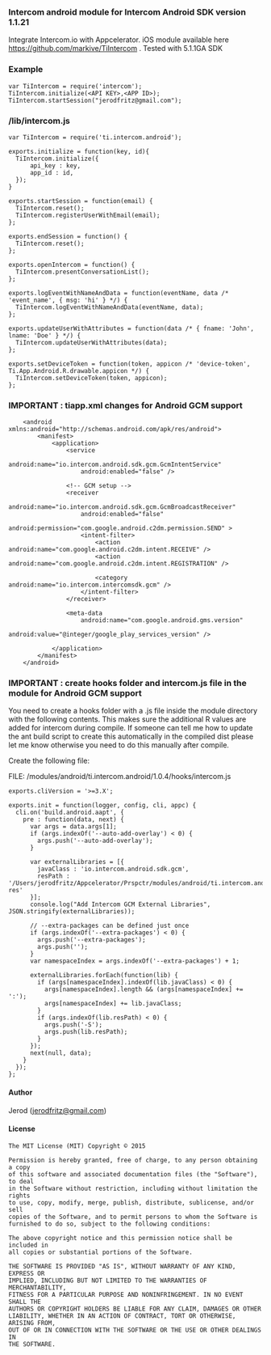 ### Intercom android module for Intercom Android SDK version 1.1.21

Integrate Intercom.io with Appcelerator.  iOS module available here https://github.com/markive/TiIntercom . Tested with 5.1.1GA SDK

### Example
```
var TiIntercom = require('intercom');
TiIntercom.initialize(<API KEY>,<APP ID>);
TiIntercom.startSession("jerodfritz@gmail.com");
```

### /lib/intercom.js
```
var TiIntercom = require('ti.intercom.android');

exports.initialize = function(key, id){
  TiIntercom.initialize({
      api_key : key,
      app_id : id,
  });
}

exports.startSession = function(email) {
  TiIntercom.reset();
  TiIntercom.registerUserWithEmail(email);
};

exports.endSession = function() {
  TiIntercom.reset();
};

exports.openIntercom = function() {
  TiIntercom.presentConversationList();
};

exports.logEventWithNameAndData = function(eventName, data /* 'event_name', { msg: 'hi' } */) {
  TiIntercom.logEventWithNameAndData(eventName, data);
};

exports.updateUserWithAttributes = function(data /* { fname: 'John', lname: 'Doe' } */) {
  TiIntercom.updateUserWithAttributes(data);
};

exports.setDeviceToken = function(token, appicon /* 'device-token', Ti.App.Android.R.drawable.appicon */) {
  TiIntercom.setDeviceToken(token, appicon);
};

```

### IMPORTANT : tiapp.xml changes for Android GCM support
```
    <android xmlns:android="http://schemas.android.com/apk/res/android">
        <manifest>
            <application>
                <service
                    android:name="io.intercom.android.sdk.gcm.GcmIntentService"
                    android:enabled="false" />

                <!-- GCM setup -->
                <receiver
                    android:name="io.intercom.android.sdk.gcm.GcmBroadcastReceiver"
                    android:enabled="false"
                    android:permission="com.google.android.c2dm.permission.SEND" >
                    <intent-filter>
                        <action android:name="com.google.android.c2dm.intent.RECEIVE" />
                        <action android:name="com.google.android.c2dm.intent.REGISTRATION" />

                        <category android:name="io.intercom.intercomsdk.gcm" />
                    </intent-filter>
                </receiver>

                <meta-data
                    android:name="com.google.android.gms.version"
                    android:value="@integer/google_play_services_version" />

            </application>
        </manifest>    
    </android>
```

### IMPORTANT : create hooks folder and intercom.js file in the module for Android GCM support
You need to create a hooks folder with a .js file inside the module directory with the following contents.  This makes sure the additional R values are added for intercom during compile.  If someone can tell me how to update the ant build script to create this automatically in the compiled dist please let me know otherwise you need to do this manually after compile.

Create the following file:

FILE: /modules/android/ti.intercom.android/1.0.4/hooks/intercom.js
```
exports.cliVersion = '>=3.X';

exports.init = function(logger, config, cli, appc) {
  cli.on('build.android.aapt', {
    pre : function(data, next) {
      var args = data.args[1];
      if (args.indexOf('--auto-add-overlay') < 0) {
        args.push('--auto-add-overlay');
      }

      var externalLibraries = [{
        javaClass : 'io.intercom.android.sdk.gcm',
        resPath : '/Users/jerodfritz/Appcelerator/Prspctr/modules/android/ti.intercom.android/1.0.4/platform/android/gcm-res'
      }];
      console.log("Add Intercom GCM External Libraries", JSON.stringify(externalLibraries));

      // --extra-packages can be defined just once
      if (args.indexOf('--extra-packages') < 0) {
        args.push('--extra-packages');
        args.push('');
      }
      var namespaceIndex = args.indexOf('--extra-packages') + 1;

      externalLibraries.forEach(function(lib) {
        if (args[namespaceIndex].indexOf(lib.javaClass) < 0) {
          args[namespaceIndex].length && (args[namespaceIndex] += ':');
          args[namespaceIndex] += lib.javaClass;
        }
        if (args.indexOf(lib.resPath) < 0) {
          args.push('-S');
          args.push(lib.resPath);
        }
      });
      next(null, data);
    }
  });
};
```


#### Author
Jerod
(jerodfritz@gmail.com)


#### License

    The MIT License (MIT) Copyright © 2015

    Permission is hereby granted, free of charge, to any person obtaining a copy
    of this software and associated documentation files (the "Software"), to deal
    in the Software without restriction, including without limitation the rights
    to use, copy, modify, merge, publish, distribute, sublicense, and/or sell
    copies of the Software, and to permit persons to whom the Software is
    furnished to do so, subject to the following conditions:

    The above copyright notice and this permission notice shall be included in
    all copies or substantial portions of the Software.

    THE SOFTWARE IS PROVIDED "AS IS", WITHOUT WARRANTY OF ANY KIND, EXPRESS OR
    IMPLIED, INCLUDING BUT NOT LIMITED TO THE WARRANTIES OF MERCHANTABILITY,
    FITNESS FOR A PARTICULAR PURPOSE AND NONINFRINGEMENT. IN NO EVENT SHALL THE
    AUTHORS OR COPYRIGHT HOLDERS BE LIABLE FOR ANY CLAIM, DAMAGES OR OTHER
    LIABILITY, WHETHER IN AN ACTION OF CONTRACT, TORT OR OTHERWISE, ARISING FROM,
    OUT OF OR IN CONNECTION WITH THE SOFTWARE OR THE USE OR OTHER DEALINGS IN
    THE SOFTWARE.
